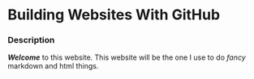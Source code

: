 # Building Websites With GitHub

### Description

***Welcome*** to this website. This website will be the one I use to do *fancy* markdown and html things.
